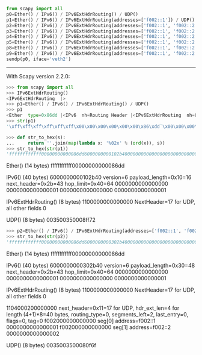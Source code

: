 ```python
from scapy import all
p0=Ether() / IPv6() / IPv6ExtHdrRouting() / UDP()
p1=Ether() / IPv6() / IPv6ExtHdrRouting(addresses=['f002::1']) / UDP()
p2=Ether() / IPv6() / IPv6ExtHdrRouting(addresses=['f002::1', 'f002::2']) / UDP()
p3=Ether() / IPv6() / IPv6ExtHdrRouting(addresses=['f002::1', 'f002::2', 'f002::3']) / UDP()
p4=Ether() / IPv6() / IPv6ExtHdrRouting(addresses=['f002::1', 'f002::2', 'f002::3', 'f002::4']) / UDP()
p5=Ether() / IPv6() / IPv6ExtHdrRouting(addresses=['f002::1', 'f002::2', 'f002::3', 'f002::4', 'f002::5']) / UDP()
p8=Ether() / IPv6() / IPv6ExtHdrRouting(addresses=['f002::1', 'f002::2', 'f002::3', 'f002::4', 'f002::5', 'f002::6', 'f002::7', 'f002::8']) / UDP()
p9=Ether() / IPv6() / IPv6ExtHdrRouting(addresses=['f002::1', 'f002::2', 'f002::3', 'f002::4', 'f002::5', 'f002::6', 'f002::7', 'f002::8', 'f002::9']) / UDP()
sendp(p0, iface='veth2')
```

----------------------------------------------------------------------

With Scapy version 2.2.0:

```python
>>> from scapy import all
>>> IPv6ExtHdrRouting()
<IPv6ExtHdrRouting  |>
>>> p1=Ether() / IPv6() / IPv6ExtHdrRouting() / UDP()
>>> p1
<Ether  type=0x86dd |<IPv6  nh=Routing Header |<IPv6ExtHdrRouting  nh=UDP |<UDP  |>>>>
>>> str(p1)
'\xff\xff\xff\xff\xff\xff\x00\x00\x00\x00\x00\x00\x86\xdd`\x00\x00\x00\x00\x10+@\x00\x00\x00\x00\x00\x00\x00\x00\x00\x00\x00\x00\x00\x00\x00\x01\x00\x00\x00\x00\x00\x00\x00\x00\x00\x00\x00\x00\x00\x00\x00\x01\x11\x00\x00\x00\x00\x00\x00\x00\x005\x005\x00\x08\xffr'

>>> def str_to_hex(s):
...     return ''.join(map(lambda x: '%02x' % (ord(x)), s))
>>> str_to_hex(str(p1))
'ffffffffffff00000000000086dd6000000000102b4000000000000000000000000000000001000000000000000000000000000000011100000000000000003500350008ff72'
```

Ether() (14 bytes)
ffffffffffff00000000000086dd

IPv6() (40 bytes)
6000000000102b40 version=6  payload_length=0x10=16  next_header=0x2b=43  hop_limit=0x40=64
0000000000000000
0000000000000001
0000000000000000
0000000000000001

IPv6ExtHdrRouting() (8 bytes)
1100000000000000  NextHeader=17 for UDP, all other fields 0

UDP() (8 bytes)
003500350008ff72

```python
>>> p2=Ether() / IPv6() / IPv6ExtHdrRouting(addresses=['f002::1', 'f002::2']) / UDP()
>>> str_to_hex(str(p2))
'ffffffffffff00000000000086dd6000000000302b4000000000000000000000000000000001000000000000000000000000000000011104000200000000f0020000000000000000000000000001f00200000000000000000000000000020035003500080f6f'
```

Ether() (14 bytes)
ffffffffffff00000000000086dd


IPv6() (40 bytes)
6000000000302b40 version=6  payload_length=0x30=48  next_header=0x2b=43  hop_limit=0x40=64
0000000000000000
0000000000000001
0000000000000000
0000000000000001

IPv6ExtHdrRouting() (8 bytes)
1100000000000000  NextHeader=17 for UDP, all other fields 0

1104000200000000 next_header=0x11=17 for UDP, hdr_ext_len=4 for length (4+1)*8=40 bytes, routing_type=0, segments_left=2, last_entry=0, flags=0, tag=0
f002000000000000 seg[0] address=f002::1
0000000000000001
f002000000000000 seg[1] address=f002::2
0000000000000002

UDP() (8 bytes)
0035003500080f6f
